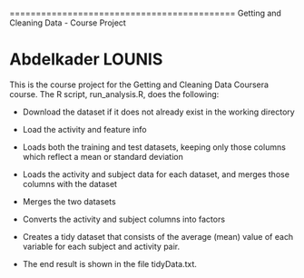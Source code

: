 ===========================================
Getting and Cleaning Data - Course Project

Abdelkader LOUNIS
===========================================

This is the course project for the Getting and Cleaning Data Coursera course. The R script, run_analysis.R, does the following:

* Download the dataset if it does not already exist in the working directory
* Load the activity and feature info
* Loads both the training and test datasets, keeping only those columns which reflect a mean or standard deviation
* Loads the activity and subject data for each dataset, and merges those columns with the dataset
* Merges the two datasets
* Converts the activity and subject columns into factors
* Creates a tidy dataset that consists of the average (mean) value of each variable for each subject and activity pair.

* The end result is shown in the file tidyData.txt.